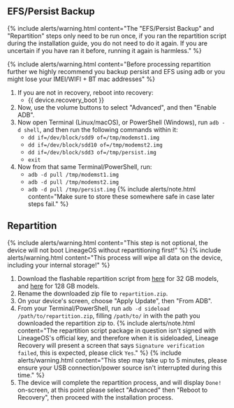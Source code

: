 ## EFS/Persist Backup

{% include alerts/warning.html content="The \"EFS/Persist Backup\" and \"Repartition\" steps only need to be run once, if you ran the repartition script during the installation guide, you do not need to do it again. If you are uncertain if you have ran it before, running it again is harmless." %}

{% include alerts/warning.html content="Before processing repartition further we highly recommend you backup persist and EFS using adb or you might lose your IMEI/WIFI + BT mac addresses" %}
1. If you are not in recovery, reboot into recovery:
    * {{ device.recovery_boot }}
2. Now, use the volume buttons to select "Advanced", and then "Enable ADB".
3. Now open Terminal (Linux/macOS), or PowerShell (Windows), run `adb -d shell`, and then run the following commands within it:
    - `dd if=/dev/block/sdd9 of=/tmp/modemst1.img`
    - `dd if=/dev/block/sdd10 of=/tmp/modemst2.img`
    - `dd if=/dev/block/sdd3 of=/tmp/persist.img`
    - `exit`
4. Now from that same Terminal/PowerShell, run:
    - `adb -d pull /tmp/modemst1.img`
    - `adb -d pull /tmp/modemst2.img`
    - `adb -d pull /tmp/persist.img`
{% include alerts/note.html content="Make sure to store these somewhere safe in case later steps fail." %}

## Repartition
{% include alerts/warning.html content="This step is not optional, the device will not boot LineageOS without repartitioning first!" %}
{% include alerts/warning.html content="This process will wipe all data on the device, including your internal storage!" %}
1. Download the flashable repartition script from [here](https://blob.lineageos.org/downloads/repartition-ogpixel-32gb.zip) for 32 GB models, and [here](https://blob.lineageos.org/downloads/repartition-ogpixel-128gb.zip) for 128 GB models.
2. Rename the downloaded zip file to `repartition.zip`.
3. On your device's screen, choose "Apply Update", then "From ADB".
4. From your Terminal/PowerShell, run `adb -d sideload /path/to/repartition.zip`, filling `/path/to/` in with the path you downloaded the repartition zip to.
    {% include alerts/note.html content="The repartition script package in question isn't signed with LineageOS's official key, and therefore when it is sideloaded, Lineage Recovery will present a screen that says `Signature verification failed`, this is expected, please click `Yes`." %}
    {% include alerts/warning.html content="This step may take up to 5 minutes, please ensure your USB connection/power source isn't interrupted during this time." %}
5. The device will complete the repartition process, and will display `Done!` on-screen, at this point please select "Advanced" then "Reboot to Recovery", then proceed with the installation process. 
